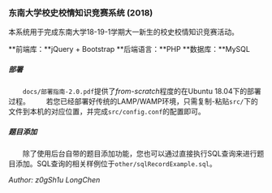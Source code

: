 ### 东南大学校史校情知识竞赛系统 (2018)
本系统用于完成东南大学18-19-1学期大一新生的校史校情知识竞赛活动。

**前端库：**jQuery + Bootstrap
**后端语言：**PHP
**数据库：**MySQL

##### 部署
　　`docs/部署指南-2.0.pdf`提供了*from-scratch*程度的在Ubuntu 18.04下的部署过程。
　　若您已经部署好传统的LAMP/WAMP环境，只需复制-粘贴`src/`下的文件到本机的对应位置，并完成`src/config.conf`的配置即可。

##### 题目添加
　　除了使用后台自带的题目添加功能，您也可以通过直接执行SQL查询来进行题目添加。SQL查询的相关样例位于`other/sqlRecordExample.sql`。

*Author: z0gSh1u LongChen*
